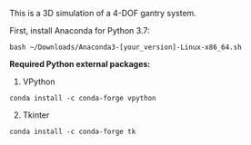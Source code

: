 This is a 3D simulation of a 4-DOF gantry system.

First, install Anaconda for Python 3.7:

```console
bash ~/Downloads/Anaconda3-[your_version]-Linux-x86_64.sh
```

**Required Python external packages:**

1. VPython

```console
conda install -c conda-forge vpython
```

2. Tkinter

```console
conda install -c conda-forge tk
```
